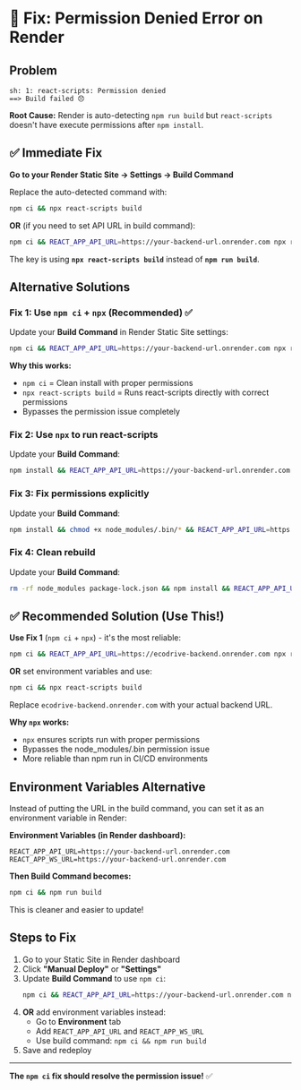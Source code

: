 # 🔧 Fix: Permission Denied Error on Render

## Problem
```
sh: 1: react-scripts: Permission denied
==> Build failed 😞
```

**Root Cause:** Render is auto-detecting `npm run build` but `react-scripts` doesn't have execute permissions after `npm install`.

## ✅ Immediate Fix

**Go to your Render Static Site → Settings → Build Command**

Replace the auto-detected command with:

```bash
npm ci && npx react-scripts build
```

**OR** (if you need to set API URL in build command):

```bash
npm ci && REACT_APP_API_URL=https://your-backend-url.onrender.com npx react-scripts build
```

The key is using **`npx react-scripts build`** instead of **`npm run build`**.

## Alternative Solutions

### Fix 1: Use `npm ci` + `npx` (Recommended) ✅

Update your **Build Command** in Render Static Site settings:

```bash
npm ci && REACT_APP_API_URL=https://your-backend-url.onrender.com npx react-scripts build
```

**Why this works:**
- `npm ci` = Clean install with proper permissions
- `npx react-scripts build` = Runs react-scripts directly with correct permissions
- Bypasses the permission issue completely

### Fix 2: Use `npx` to run react-scripts

Update your **Build Command**:

```bash
npm install && REACT_APP_API_URL=https://your-backend-url.onrender.com npx react-scripts build
```

### Fix 3: Fix permissions explicitly

Update your **Build Command**:

```bash
npm install && chmod +x node_modules/.bin/* && REACT_APP_API_URL=https://your-backend-url.onrender.com npm run build
```

### Fix 4: Clean rebuild

Update your **Build Command**:

```bash
rm -rf node_modules package-lock.json && npm install && REACT_APP_API_URL=https://your-backend-url.onrender.com npm run build
```

## ✅ Recommended Solution (Use This!)

**Use Fix 1** (`npm ci` + `npx`) - it's the most reliable:

```bash
npm ci && REACT_APP_API_URL=https://ecodrive-backend.onrender.com npx react-scripts build
```

**OR** set environment variables and use:

```bash
npm ci && npx react-scripts build
```

Replace `ecodrive-backend.onrender.com` with your actual backend URL.

**Why `npx` works:**
- `npx` ensures scripts run with proper permissions
- Bypasses the node_modules/.bin permission issue
- More reliable than npm run in CI/CD environments

## Environment Variables Alternative

Instead of putting the URL in the build command, you can set it as an environment variable in Render:

**Environment Variables (in Render dashboard):**
```
REACT_APP_API_URL=https://your-backend-url.onrender.com
REACT_APP_WS_URL=https://your-backend-url.onrender.com
```

**Then Build Command becomes:**
```bash
npm ci && npm run build
```

This is cleaner and easier to update!

## Steps to Fix

1. Go to your Static Site in Render dashboard
2. Click **"Manual Deploy"** or **"Settings"**
3. Update **Build Command** to use `npm ci`:
   ```bash
   npm ci && REACT_APP_API_URL=https://your-backend-url.onrender.com npm run build
   ```
4. **OR** add environment variables instead:
   - Go to **Environment** tab
   - Add `REACT_APP_API_URL` and `REACT_APP_WS_URL`
   - Use build command: `npm ci && npm run build`
5. Save and redeploy

---

**The `npm ci` fix should resolve the permission issue!** ✅

